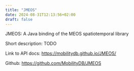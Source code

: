 ```yaml
---
title: "JMEOS"
date: 2024-08-31T12:13:56+02:00
draft: false
---
```


JMEOS: A Java binding of the MEOS spatiotemporal library

Short description: TODO

Link to API docs: https://mobilitydb.github.io/JMEOS/

Github: https://github.com/MobilityDB/JMEOS